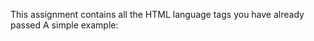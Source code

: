 This assignment contains all the HTML language tags you have already passed
A simple example:
<html>	
<head>	
<title>	
<body>	
<pre>	
<small>	
<strong>
<form>	
